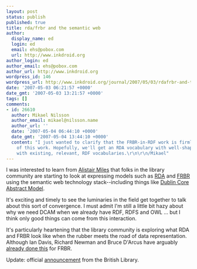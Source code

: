 ```yaml
---
layout: post
status: publish
published: true
title: rda/frbr and the semantic web
author:
  display_name: ed
  login: ed
  email: ehs@pobox.com
  url: http://www.inkdroid.org
author_login: ed
author_email: ehs@pobox.com
author_url: http://www.inkdroid.org
wordpress_id: 146
wordpress_url: http://www.inkdroid.org/journal/2007/05/03/rdafrbr-and-the-semantic-web/
date: '2007-05-03 06:21:57 +0000'
date_gmt: '2007-05-03 13:21:57 +0000'
tags: []
comments:
- id: 26610
  author: Mikael Nilsson
  author_email: mikael@nilsson.name
  author_url: ''
  date: '2007-05-04 06:44:10 +0000'
  date_gmt: '2007-05-04 13:44:10 +0000'
  content: "I just wanted to clarify that the FRBR-in-RDF work is firmly on the radar
    of this work. Hopefully, we'll get an RDA vocabulary with well-shaped formal relationships
    with existing, relevant, RDF vocabularies.\r\n\r\n/Mikael"
---
```


<p>I was interested to learn from <a href="http://isegserv.itd.rl.ac.uk/blogs/alistair/archives/53">Alistair Miles</a> that folks in the library community are starting to look at expressing models such as <a href="http://www.collectionscanada.ca/jsc/rda.html">RDA</a> and <a href="http://web.archive.org/web/20100805202110/http://www.loc.gov/cds/FRBR.html">FRBR</a> using the semantic web technology stack--including things like <a href="http://dublincore.org/documents/2007/04/02/abstract-model/">Dublin Core Abstract Model</a>. </p>
<p>It's exciting and timely to see the luminaries in the field get together to talk about this sort of convergence. I must admit I'm still a little bit hazy about why we need DCAM when we already have RDF, RDFS and OWL ... but I think only good things can come from this interaction. </p>
<p>It's particularly heartening that the library community is exploring what RDA and FRBR look like when the rubber meets the road of data representation. Although Ian Davis, Richard Newman and Bruce D'Arcus have arguably <a href="http://vocab.org/frbr/core">already done this</a> for FRBR.</p>
<p class="poweredbyperformancing">Update: official <a href="http://web.archive.org/web/20080607150822/http://www.bl.uk:80/services/bibliographic/meeting.html">announcement</a> from the British Library.</p>
